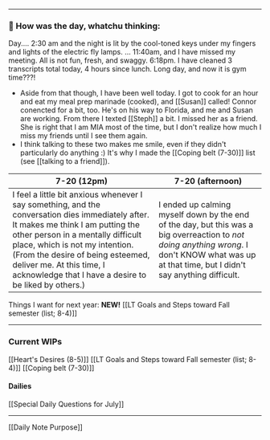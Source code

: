 
---
### 📝 How was the day, whatchu thinking:
Day....
	2:30 am and the night is lit by the cool-toned keys under my fingers and lights of the electric fly lamps.
	...
	11:40am, and I have missed my meeting. All is not fun, fresh, and swaggy.
	6:18pm. I have cleaned 3 transcripts total today, 4 hours since lunch. Long day, and now it is gym time???!

- Aside from that though, I have been well today. I got to cook for an hour and eat my meal prep marinade (cooked), and [[Susan]] called! Connor conencted for a bit, too. He's on his way to Florida, and me and Susan are working.  From there I texted [[Steph]] a bit. I missed her as a friend. She is right that I am MIA most of the time, but I don't realize how much I miss my friends until I see them again.
- I think talking to these two makes me smile, even if they didn't particularly do anything :) It's why I made the [[Coping belt (7-30)]] list (see [[talking to a friend]]).

| 7-20 (12pm)                                                                                                                                                                                                                                                                                                                           | 7-20 (afternoon)                                                                                                                                                                                 |
| ------------------------------------------------------------------------------------------------------------------------------------------------------------------------------------------------------------------------------------------------------------------------------------------------------------------------------------- | ------------------------------------------------------------------------------------------------------------------------------------------------------------------------------------------------ |
| I feel a little bit anxious whenever I say something, and the conversation dies immediately after. It makes me think I am putting the other person in a mentally difficult place, which is not my intention. (From the desire of being esteemed, deliver me. At this time, I acknowledge that I have a desire to be liked by others.) | I ended up calming myself down by the end of the day, but this was a big overreaction to *not doing anything wrong*. I don't KNOW what was up at that time, but I didn't say anything difficult. |



Things I want for next year: **NEW!** [[LT Goals and Steps toward Fall semester (list; 8-4)]]

---
### Current WIPs
[[Heart's Desires (8-5)]]
[[LT Goals and Steps toward Fall semester (list; 8-4)]]
[[Coping belt (7-30)]]
#### Dailies
[[Special Daily Questions for July]]

---

[[Daily Note Purpose]]